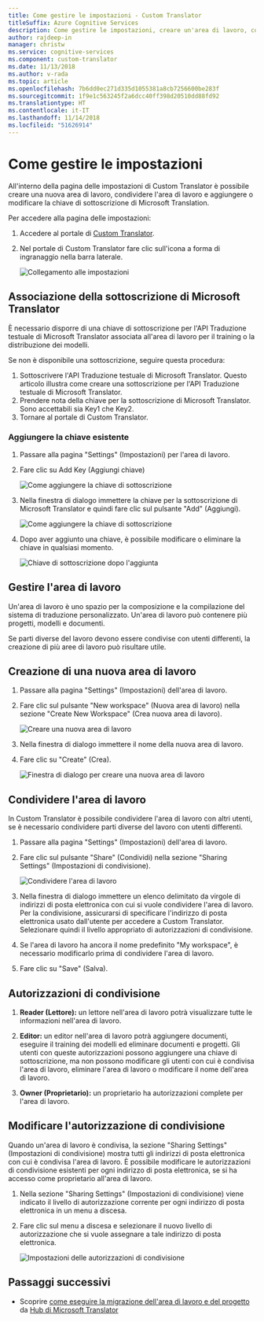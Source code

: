 ```yaml
---
title: Come gestire le impostazioni - Custom Translator
titleSuffix: Azure Cognitive Services
description: Come gestire le impostazioni, creare un'area di lavoro, condividere l'area di lavoro e gestire la chiave di sottoscrizione in Custom Translator.
author: rajdeep-in
manager: christw
ms.service: cognitive-services
ms.component: custom-translator
ms.date: 11/13/2018
ms.author: v-rada
ms.topic: article
ms.openlocfilehash: 7b6dd0ec271d335d1055381a8cb7256600be283f
ms.sourcegitcommit: 1f9e1c563245f2a6dcc40ff398d20510dd88fd92
ms.translationtype: HT
ms.contentlocale: it-IT
ms.lasthandoff: 11/14/2018
ms.locfileid: "51626914"
---
```

# <a name="how-to-manage-settings"></a>Come gestire le impostazioni

All'interno della pagina delle impostazioni di Custom Translator è possibile creare una nuova area di lavoro, condividere l'area di lavoro e aggiungere o modificare la chiave di sottoscrizione di Microsoft Translation.

Per accedere alla pagina delle impostazioni:

1. Accedere al portale di [Custom Translator](https://portal.customtranslator.azure.ai/).
2. Nel portale di Custom Translator fare clic sull'icona a forma di ingranaggio nella barra laterale.

    ![Collegamento alle impostazioni](media/how-to/how-to-settings.png)

## <a name="associating-microsoft-translator-subscription"></a>Associazione della sottoscrizione di Microsoft Translator

È necessario disporre di una chiave di sottoscrizione per l'API Traduzione testuale di Microsoft Translator associata all'area di lavoro per il training o la distribuzione dei modelli.

Se non è disponibile una sottoscrizione, seguire questa procedura:

1. Sottoscrivere l'API Traduzione testuale di Microsoft Translator. Questo articolo illustra come creare una sottoscrizione per l'API Traduzione testuale di Microsoft Translator.
2. Prendere nota della chiave per la sottoscrizione di Microsoft Translator. Sono accettabili sia Key1 che Key2.
3. Tornare al portale di Custom Translator.

### <a name="add-existing-key"></a>Aggiungere la chiave esistente

1.  Passare alla pagina "Settings" (Impostazioni) per l'area di lavoro.
2.  Fare clic su Add Key (Aggiungi chiave)

    ![Come aggiungere la chiave di sottoscrizione](media/how-to/how-to-add-subscription-key.png)

3. Nella finestra di dialogo immettere la chiave per la sottoscrizione di Microsoft Translator e quindi fare clic sul pulsante "Add" (Aggiungi).
 
    ![Come aggiungere la chiave di sottoscrizione](media/how-to/how-to-add-subscription-key-dialog.png)
4.  Dopo aver aggiunto una chiave, è possibile modificare o eliminare la chiave in qualsiasi momento.

    ![Chiave di sottoscrizione dopo l'aggiunta](media/how-to/subscription-key-after-add.png)

## <a name="manage-your-workspace"></a>Gestire l'area di lavoro

Un'area di lavoro è uno spazio per la composizione e la compilazione del sistema di traduzione personalizzato. Un'area di lavoro può contenere più progetti, modelli e documenti. 

Se parti diverse del lavoro devono essere condivise con utenti differenti, la creazione di più aree di lavoro può risultare utile. 

## <a name="create-a-new-workspace"></a>Creazione di una nuova area di lavoro

1.  Passare alla pagina "Settings" (Impostazioni) dell'area di lavoro.
2.  Fare clic sul pulsante "New workspace" (Nuova area di lavoro) nella sezione "Create New Workspace" (Crea nuova area di lavoro).
    
    ![Creare una nuova area di lavoro](media/how-to/create-new-workspace.png)

4.  Nella finestra di dialogo immettere il nome della nuova area di lavoro.
5.  Fare clic su "Create" (Crea).
    
    ![Finestra di dialogo per creare una nuova area di lavoro](media/how-to/create-new-workspace-dialog.png)

## <a name="share-your-workspace"></a>Condividere l'area di lavoro

In Custom Translator è possibile condividere l'area di lavoro con altri utenti, se è necessario condividere parti diverse del lavoro con utenti differenti. 

1.  Passare alla pagina "Settings" (Impostazioni) dell'area di lavoro.
2.  Fare clic sul pulsante "Share" (Condividi) nella sezione "Sharing Settings" (Impostazioni di condivisione).
    
    ![Condividere l'area di lavoro](media/how-to/share-workspace.png)

3.  Nella finestra di dialogo immettere un elenco delimitato da virgole di indirizzi di posta elettronica con cui si vuole condividere l'area di lavoro. Per la condivisione, assicurarsi di specificare l'indirizzo di posta elettronica usato dall'utente per accedere a Custom Translator. Selezionare quindi il livello appropriato di autorizzazioni di condivisione.

4.  Se l'area di lavoro ha ancora il nome predefinito "My workspace", è necessario modificarlo prima di condividere l'area di lavoro.
5.  Fare clic su "Save" (Salva).

## <a name="sharing-permissions"></a>Autorizzazioni di condivisione

1.  **Reader (Lettore):** un lettore nell'area di lavoro potrà visualizzare tutte le informazioni nell'area di lavoro. 

2.  **Editor:** un editor nell'area di lavoro potrà aggiungere documenti, eseguire il training dei modelli ed eliminare documenti e progetti. Gli utenti con queste autorizzazioni possono aggiungere una chiave di sottoscrizione, ma non possono modificare gli utenti con cui è condivisa l'area di lavoro, eliminare l'area di lavoro o modificare il nome dell'area di lavoro.

3.  **Owner (Proprietario):** un proprietario ha autorizzazioni complete per l'area di lavoro.

## <a name="change-sharing-permission"></a>Modificare l'autorizzazione di condivisione

Quando un'area di lavoro è condivisa, la sezione "Sharing Settings" (Impostazioni di condivisione) mostra tutti gli indirizzi di posta elettronica con cui è condivisa l'area di lavoro. È possibile modificare le autorizzazioni di condivisione esistenti per ogni indirizzo di posta elettronica, se si ha accesso come proprietario all'area di lavoro.

1.  Nella sezione "Sharing Settings" (Impostazioni di condivisione) viene indicato il livello di autorizzazione corrente per ogni indirizzo di posta elettronica in un menu a discesa.

2.  Fare clic sul menu a discesa e selezionare il nuovo livello di autorizzazione che si vuole assegnare a tale indirizzo di posta elettronica.

    ![Impostazioni delle autorizzazioni di condivisione](media/how-to/sharing-permission-settings.png)

## <a name="next-steps"></a>Passaggi successivi

- Scoprire [come eseguire la migrazione dell'area di lavoro e del progetto](how-to-migrate.md) da [Hub di Microsoft Translator](https://hub.microsofttranslator.com)
